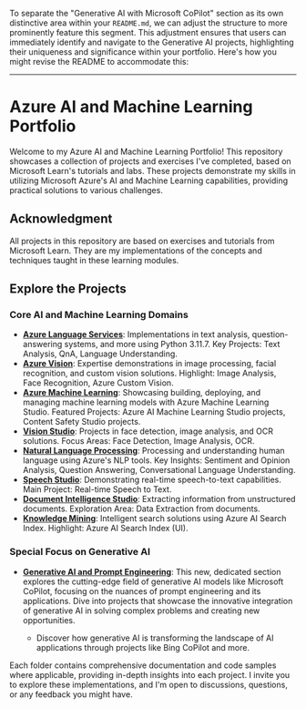 To separate the "Generative AI with Microsoft CoPilot" section as its own distinctive area within your `README.md`, we can adjust the structure to more prominently feature this segment. This adjustment ensures that users can immediately identify and navigate to the Generative AI projects, highlighting their uniqueness and significance within your portfolio. Here's how you might revise the README to accommodate this:

---

# Azure AI and Machine Learning Portfolio

Welcome to my Azure AI and Machine Learning Portfolio! This repository showcases a collection of projects and exercises I've completed, based on Microsoft Learn's tutorials and labs. These projects demonstrate my skills in utilizing Microsoft Azure's AI and Machine Learning capabilities, providing practical solutions to various challenges.

## Acknowledgment

All projects in this repository are based on exercises and tutorials from Microsoft Learn. They are my implementations of the concepts and techniques taught in these learning modules.

## Explore the Projects

### Core AI and Machine Learning Domains

- **[Azure Language Services](./Azure-Language-Services)**: Implementations in text analysis, question-answering systems, and more using Python 3.11.7. Key Projects: Text Analysis, QnA, Language Understanding.
- **[Azure Vision](./Azure-Vision)**: Expertise demonstrations in image processing, facial recognition, and custom vision solutions. Highlight: Image Analysis, Face Recognition, Azure Custom Vision.
- **[Azure Machine Learning](./Azure-Machine-Learning)**: Showcasing building, deploying, and managing machine learning models with Azure Machine Learning Studio. Featured Projects: Azure AI Machine Learning Studio projects, Content Safety Studio projects.
- **[Vision Studio](./Vision-Studio)**: Projects in face detection, image analysis, and OCR solutions. Focus Areas: Face Detection, Image Analysis, OCR.
- **[Natural Language Processing](./Natural-Language-Processing)**: Processing and understanding human language using Azure's NLP tools. Key Insights: Sentiment and Opinion Analysis, Question Answering, Conversational Language Understanding.
- **[Speech Studio](./Speech-Studio)**: Demonstrating real-time speech-to-text capabilities. Main Project: Real-time Speech to Text.
- **[Document Intelligence Studio](./Document-Intelligence-Studio)**: Extracting information from unstructured documents. Exploration Area: Data Extraction from documents.
- **[Knowledge Mining](./Knowledge-Mining)**: Intelligent search solutions using Azure AI Search Index. Highlight: Azure AI Search Index (UI).

### Special Focus on Generative AI

- **[Generative AI and Prompt Engineering](https://github.com/b8234/test/tree/main/Generative-AI-and-Prompt-Engineering)**: This new, dedicated section explores the cutting-edge field of generative AI models like Microsoft CoPilot, focusing on the nuances of prompt engineering and its applications. Dive into projects that showcase the innovative integration of generative AI in solving complex problems and creating new opportunities.

  - Discover how generative AI is transforming the landscape of AI applications through projects like Bing CoPilot and more.

Each folder contains comprehensive documentation and code samples where applicable, providing in-depth insights into each project. I invite you to explore these implementations, and I'm open to discussions, questions, or any feedback you might have.

